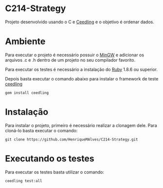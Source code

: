 # C214-Strategy

Projeto desenvolvido usando o C e [Ceedling](http://www.throwtheswitch.org/ceedling) e o objetivo é ordenar dados.
# Ambiente
Para executar o projeto é necessário possuir o [MinGW](https://gcc.gnu.org/install/binaries.html) e adicionar os arquivos .c e .h dentro de um projeto no seu compilador favorito.

Para executar os testes é necessário a instalação do [Ruby](https://www.ruby-lang.org/en/downloads/) 1.8.6 ou superior.

Depois basta executar o comando abaixo para instalar o framework de teste [ceedling](http://www.throwtheswitch.org/ceedling)
```
gem install ceedling
```

# Instalação
Para instalar o projeto, primeiro é necessário realizar a clonagem dele. Para cloná-lo basta executar o comando:
```
git clone https://github.com/HenriqueMAlves/C214-Strategy.git
```

# Executando os testes
Para executar os testes basta utilizar o comando:
```
ceedling test:all
```

